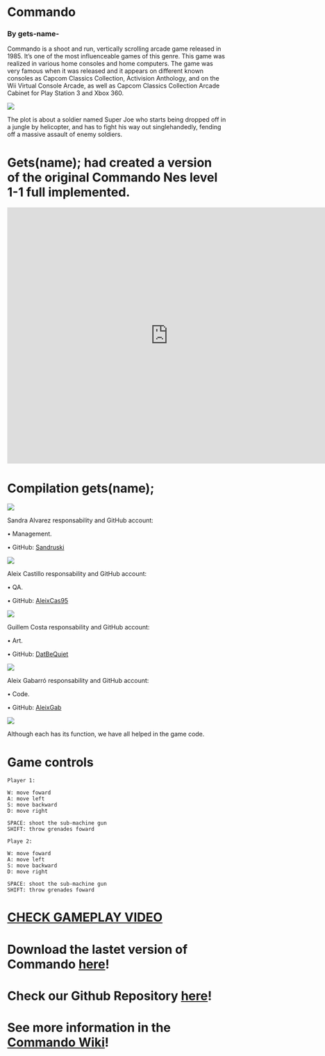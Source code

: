 
# Commando 

### By gets-name-

Commando is a shoot and run, vertically scrolling arcade game released in 1985. It’s one of the most influenceable games of this genre. This game was realized in various home consoles and home computers. The game was very famous when it was released and it appears on different known consoles as Capcom Classics Collection, Activision Anthology, and on the Wii Virtual Console Arcade, as well as Capcom Classics Collection Arcade Cabinet for Play Station 3 and Xbox 360.

![](NES-commando.gif)



The plot is about a soldier named Super Joe who starts being dropped off in a jungle by helicopter, and has to fight his way out singlehandedly, fending off a massive assault of enemy soldiers.

# Gets(name); had created a version of the original Commando Nes level 1-1 full implemented.






<iframe width="740" height="590" src="https://www.youtube.com/embed/0fKg7e37bQE" frameborder="0" allowfullscreen></iframe>








# Compilation gets(name);

![](fotogrup.png)


Sandra Alvarez responsability and GitHub account:

•	Management.

•	GitHub: [Sandruski](https://github.com/Sandruski)

![](MiiSandra.png)

Aleix Castillo responsability and GitHub account:

•	QA.

•	GitHub: [AleixCas95](https://github.com/AleixCas95)

![](MiiAleix3.png)

Guillem Costa responsability and GitHub account:

•	Art.

•	GitHub: [DatBeQuiet](https://github.com/DatBeQuiet)

![](MiiGuillem.png)

Aleix Gabarró responsability and GitHub account:

•	Code.

•	GitHub: [AleixGab](https://github.com/aleixgab)

![](MiiAleix2.png)


Although each has its function, we have all helped in the game code.


# Game controls
~~~~~~~~~~
Player 1:

W: move foward
A: move left
S: move backward
D: move right

SPACE: shoot the sub-machine gun
SHIFT: throw grenades foward

Playe 2:

W: move foward
A: move left
S: move backward
D: move right

SPACE: shoot the sub-machine gun
SHIFT: throw grenades foward
~~~~~~~~~~~~




# [CHECK GAMEPLAY VIDEO](https://www.youtube.com/watch?v=0fKg7e37bQE)

# Download the lastet version of Commando [here](https://github.com/Sandruski/gets-name-/releases)!

# Check our Github Repository [here](https://github.com/Sandruski/gets-name-)!

# See more information in the [Commando Wiki](https://github.com/Sandruski/gets-name-/wiki)! 

